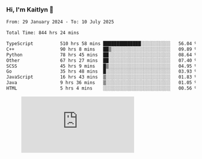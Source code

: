 ### Hi, I'm Kaitlyn 👋
<!--START_SECTION:waka-->

```txt
From: 29 January 2024 - To: 10 July 2025

Total Time: 844 hrs 24 mins

TypeScript          510 hrs 58 mins ██████████████░░░░░░░░░░░   56.04 %
C++                 90 hrs 8 mins   ██▒░░░░░░░░░░░░░░░░░░░░░░   09.89 %
Python              78 hrs 45 mins  ██░░░░░░░░░░░░░░░░░░░░░░░   08.64 %
Other               67 hrs 27 mins  ██░░░░░░░░░░░░░░░░░░░░░░░   07.40 %
SCSS                45 hrs 9 mins   █▒░░░░░░░░░░░░░░░░░░░░░░░   04.95 %
Go                  35 hrs 48 mins  █░░░░░░░░░░░░░░░░░░░░░░░░   03.93 %
JavaScript          16 hrs 43 mins  ▒░░░░░░░░░░░░░░░░░░░░░░░░   01.83 %
Java                9 hrs 36 mins   ▒░░░░░░░░░░░░░░░░░░░░░░░░   01.05 %
HTML                5 hrs 4 mins    ░░░░░░░░░░░░░░░░░░░░░░░░░   00.56 %
```

<!--END_SECTION:waka-->

<figure><embed src="https://wakatime.com/share/@018d58bc-3d22-46c9-b2d7-4ed36fb8172d/243b5d9b-77cd-4133-89ff-dcc8f225fa18.svg"></embed></figure>
